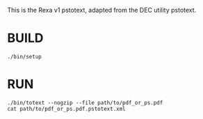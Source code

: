 This is the Rexa v1 pstotext, adapted from the DEC utility pstotext.

# BUILD

    ./bin/setup

# RUN

    ./bin/totext --nogzip --file path/to/pdf_or_ps.pdf
    cat path/to/pdf_or_ps.pdf.pstotext.xml

